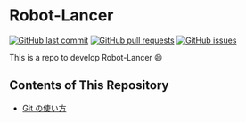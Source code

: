# Robot-Lancer

[![GitHub last commit](https://img.shields.io/github/last-commit/Tinblackstar/Robot-Lancer.svg)](https://github.com/Tinblackstar/Robot-Lancer/commits/master)
[![GitHub pull requests](https://img.shields.io/github/issues-pr/Tinblackstar/Robot-Lancer.svg)](https://github.com/Tinblackstar/Robot-Lancer/pulls)
[![GitHub issues](https://img.shields.io/github/issues/Tinblackstar/Robot-lancer.svg)](https://github.com/Tinblackstar/Robot-lancer/issues)

This is a repo to develop Robot-Lancer :smile:

## Contents of This Repository

- [Git の使い方](docs/gitdoc.md)

